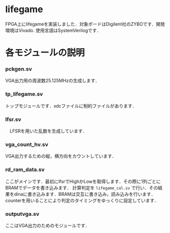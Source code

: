 # lifegame
FPGA上にlifegameを実装しました．対象ボードはDigilent社のZYBOです．開発環境はVivado.
使用言語はSystemVerilogです．

# 各モジュールの説明

### pckgen.sv
  VGA出力用の周波数25.125MHzの生成します．
  
### tp_lifegame.sv
 トップモジュールです．xdcファイルに制約ファイルがあります．
 
### lfsr.sv
　LFSRを用いた乱数を生成しています．
 
### vga_count_hv.sv
  VGA出力するための縦，横方向をカウントしています．
  
### rd_ram_data.sv
  ここがメインです．最初にlfsrでHighかLowを取得します．その際に1列ごとにBRAMでデータを書き込みます．
  計算判定を `lifegame_cal.sv` で行い．その結果をdinaに書き込みます．BRAMは交互に書き込み，読み込みを行います．
  counterを用いることにより判定のタイミングをゆっくりに設定しています．
  
### outputvga.sv
  ここはVGA出力のためのモジュールです．

